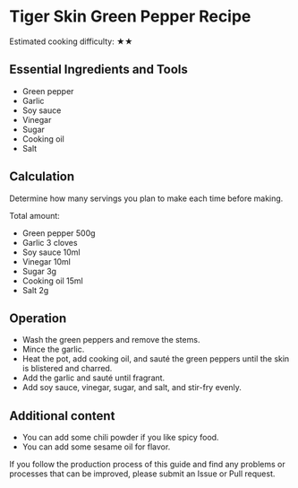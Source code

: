 # Tiger Skin Green Pepper Recipe

Estimated cooking difficulty: ★★

## Essential Ingredients and Tools

* Green pepper
* Garlic
* Soy sauce
* Vinegar
* Sugar
* Cooking oil
* Salt

## Calculation

Determine how many servings you plan to make each time before making.

Total amount:

* Green pepper 500g
* Garlic 3 cloves
* Soy sauce 10ml
* Vinegar 10ml
* Sugar 3g
* Cooking oil 15ml
* Salt 2g

## Operation

* Wash the green peppers and remove the stems.
* Mince the garlic.
* Heat the pot, add cooking oil, and sauté the green peppers until the skin is blistered and charred.
* Add the garlic and sauté until fragrant.
* Add soy sauce, vinegar, sugar, and salt, and stir-fry evenly.

## Additional content

* You can add some chili powder if you like spicy food.
* You can add some sesame oil for flavor.

If you follow the production process of this guide and find any problems or processes that can be improved, please submit an Issue or Pull request.

